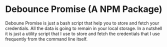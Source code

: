 # **Debounce Promise (A NPM Package)**
Deboune Promise is just a bash script that help you to store and fetch your credentials. All the data is going to remain in your local storage.
In a nutshell it is just a utility script that I use to store and fetch the credentials that I use frequently from the command line itself.

